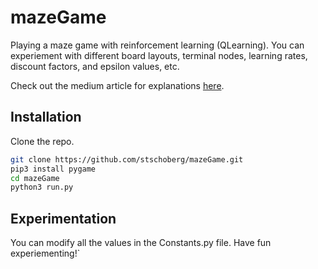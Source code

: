 # mazeGame
Playing a maze game with reinforcement learning (QLearning). You can experiement with different board layouts, terminal nodes, learning rates, discount factors, and epsilon values, etc. 

Check out the medium article for explanations [here](https://medium.com/@stschoberg/introduction-to-reinforcement-learning-q-learning-by-maze-solving-example-c34039019317?source=friends_link&sk=7a9269b5f0b572d799e89de8da818c82).


## Installation

Clone the repo.

```bash
git clone https://github.com/stschoberg/mazeGame.git
pip3 install pygame
cd mazeGame
python3 run.py
```

## Experimentation
You can modify all the values in the Constants.py file.
Have fun experiementing!`
